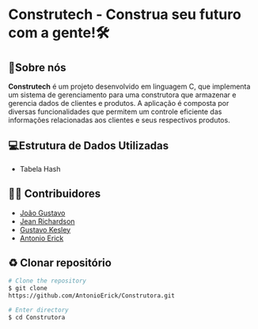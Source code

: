 <h1>
    <p>Construtech - Construa seu futuro com a gente!🛠️<p>
</h1>

## 🚨Sobre nós

**Construtech** é um projeto desenvolvido em linguagem C, que implementa um sistema de gerenciamento para uma construtora que armazenar e gerencia dados de clientes e produtos. A aplicação é composta por diversas funcionalidades que permitem um controle eficiente das informações relacionadas aos clientes e seus respectivos produtos.

## 💻Estrutura de Dados Utilizadas

 - Tabela Hash

## 👨‍💻 Contribuidores
 - [João Gustavo](https://github.com/gusjjpv)
 - [Jean Richardson](https://github.com/Jean-Richardson)
 - [Gustavo Kesley](https://github.com/gustavo-f0ntz)
 - [Antonio Erick](https://github.com/AntonioErick)

## ♻ Clonar repositório
```bash
# Clone the repository
$ git clone
https://github.com/AntonioErick/Construtora.git
````

```bash
# Enter directory
$ cd Construtora
```

